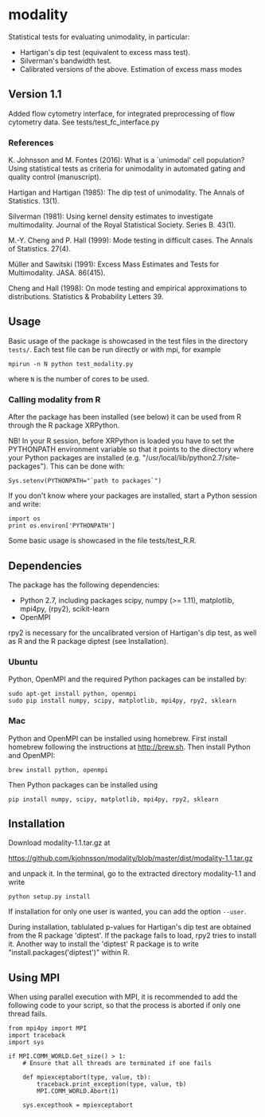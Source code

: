 # modality
Statistical tests for evaluating unimodality, in particular:
- Hartigan's dip test (equivalent to excess mass test).
- Silverman's bandwidth test.
- Calibrated versions of the above.
Estimation of excess mass modes

## Version 1.1
Added flow cytometry interface, for integrated preprocessing of flow
cytometry data. See tests/test_fc_interface.py

### References
K. Johnsson and M. Fontes (2016): What is a `unimodal' cell
population? Using statistical tests as criteria for unimodality in
automated gating and quality control (manuscript).

Hartigan and Hartigan (1985): The dip test of unimodality.
The Annals of Statistics. 13(1).

Silverman (1981): Using kernel density estimates to
investigate multimodality. Journal of the Royal Statistical
Society. Series B. 43(1).

M.-Y. Cheng and P. Hall (1999): Mode testing in difficult cases.
The Annals of Statistics. 27(4).

Müller and Sawitski (1991): Excess Mass Estimates and Tests for
Multimodality. JASA. 86(415).

Cheng and Hall (1998): On mode testing and empirical
approximations to distributions. Statistics & Probability
Letters 39.

## Usage
Basic usage of the package is showcased in the test files in the
directory `tests/`. Each test file can be run directly or with mpi,
for example
```
mpirun -n N python test_modality.py
```
where `N` is the number of cores to be used.

### Calling modality from R
After the package has been installed (see below) it can be used from R
through the R package XRPython.

NB! In your R session, before XRPython is loaded you have to set the 
PYTHONPATH environment variable so that it points to the directory where
your Python packages are installed (e.g. "/usr/local/lib/python2.7/site-packages").
This can be done with:
```
Sys.setenv(PYTHONPATH="`path to packages`")
```
If you don't know where your packages are installed, start a Python
session and write:
```
import os
print os.environ['PYTHONPATH']
```
Some basic usage is showcased in the file tests/test_R.R.

## Dependencies
The package has the following dependencies:
- Python 2.7, including packages scipy, numpy (>= 1.11), matplotlib, mpi4py, (rpy2), scikit-learn
- OpenMPI

rpy2 is necessary for the uncalibrated version of Hartigan's dip test,
as well as R and the R package diptest (see Installation).

### Ubuntu
Python, OpenMPI and the required Python packages can be installed by:
```
sudo apt-get install python, openmpi  
sudo pip install numpy, scipy, matplotlib, mpi4py, rpy2, sklearn
```

### Mac
Python and OpenMPI can be installed using homebrew.
First install homebrew following the instructions at http://brew.sh.
Then install Python and OpenMPI:
```
brew install python, openmpi
```
Then Python packages can be installed using
```
pip install numpy, scipy, matplotlib, mpi4py, rpy2, sklearn
```

## Installation
Download modality-1.1.tar.gz at

https://github.com/kjohnsson/modality/blob/master/dist/modality-1.1.tar.gz

and unpack it. In the terminal, go to the extracted directory modality-1.1 and write
```
python setup.py install
```
If installation for only one user is wanted, you can add the option
`--user`.

During installation, tablulated p-values for Hartigan's dip test
are obtained from the R package 'diptest'. If the package fails to load,
rpy2 tries to install it. Another way to install the 'diptest' R package
is to write "install.packages('diptest')" within R.

## Using MPI
When using parallel execution with MPI, it is recommended to add the
following code to your script, so that the process is aborted if only
one thread fails.

```
from mpi4py import MPI
import traceback
import sys

if MPI.COMM_WORLD.Get_size() > 1:
    # Ensure that all threads are terminated if one fails

    def mpiexceptabort(type, value, tb):
        traceback.print_exception(type, value, tb)
        MPI.COMM_WORLD.Abort(1)

    sys.excepthook = mpiexceptabort
```